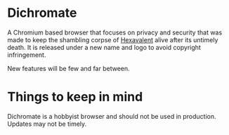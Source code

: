 # Dichromate
A Chromium based browser that focuses on privacy and security that was made to keep the shambling corpse of [Hexavalent](https://github.com/Hexavalent-Browser/Hexavalent-Archive) alive after its untimely death. It is released under a new name and logo to avoid copyright infringement. 

New features will be few and far between. 

# Things to keep in mind

Dichromate is a hobbyist browser and should not be used in production. Updates may not be timely.
